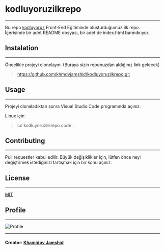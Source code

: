 # **kodluyoruzilkrepo**
----------------------------------

Bu repo [kodluyoruz](ww.patika.com) Front-End Eğitiminde oluşturduğumuz ilk repo. İçerisinde bir adet README dosyası, bir adet de index.html barındırıyor.

## **Instalation**
------------------------------

Öncelikle projeyi clonelayın. (Buraya sizin reponuzdan aldığınız link gelecek)

> https://github.com/khmdvjamshid/kodluyoruzilkrepo.git

## **Usage**

***
Projeyi cloneladıktan sonra Visual Studio Code programında açınız.

Linux için:

> cd kodluyoruzilkrepo
code .

## **Contributing**

***

Pull requestler kabul edilir. Büyük değişiklikler için, lütfen önce neyi değiştirmek istediğinizi tartışmak için bir konu açınız.

## **License**

*** 

[MIT](https://choosealicense.com/licenses/mit/)

## **Profile**
***
![Profile](https://i.ibb.co/4gn7STL/image.png[/img)


***
#### **Creator**: [Khamidov Jamshid](https://app.patika.dev/khamidov)

